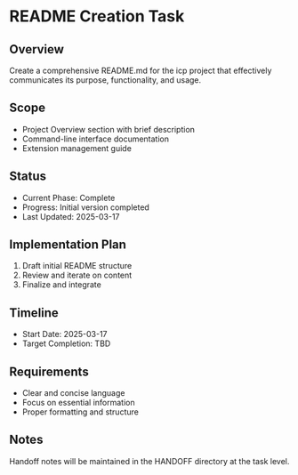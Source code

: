 # README Creation Task

## Overview

Create a comprehensive README.md for the icp project that effectively communicates its purpose, functionality, and usage.

## Scope

- Project Overview section with brief description
- Command-line interface documentation
- Extension management guide

## Status

- Current Phase: Complete
- Progress: Initial version completed
- Last Updated: 2025-03-17

## Implementation Plan

1. Draft initial README structure
2. Review and iterate on content
3. Finalize and integrate

## Timeline

- Start Date: 2025-03-17
- Target Completion: TBD

## Requirements

- Clear and concise language
- Focus on essential information
- Proper formatting and structure

## Notes

Handoff notes will be maintained in the HANDOFF directory at the task level.

